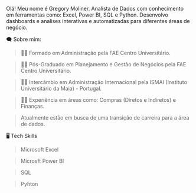 Olá! Meu nome é Gregory Moliner.
Analista de Dados com conhecimento em ferramentas como: Excel, Power BI, SQL e Python.
Desenvolvo dashboards e analises interativas e automatizadas para diferentes áreas de negócio. 

🗨 Sobre mim:
> 👨‍🎓 Formado em Administração pela FAE Centro Universitário.

> 👨‍🎓 Pós-Graduado em Planejamento e Gestão de Negócios pela FAE Centro Universitário.

> 👨‍🎓 Intercâmbio em Administração Internacional pela ISMAI (Instituto Universitário da Maia) - Portugal.

> 👨‍💻 Experiência em áreas como: Compras (Diretos e Indiretos) e Finanças.

> Atualmente estão em busca de uma transição de carreira para a área de dados.

🖥 Tech Skills

> Microsoft Excel

> Microsft Power BI

> SQL

> Pyhton



<!---
gregorymoliner/gregorymoliner is a ✨ special ✨ repository because its `README.md` (this file) appears on your GitHub profile.
You can click the Preview link to take a look at your changes.
--->
